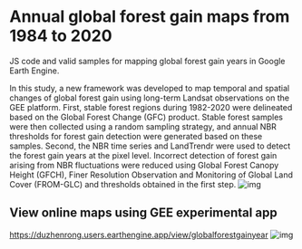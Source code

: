 # Annual global forest gain maps from 1984 to 2020
JS code and valid samples for mapping global forest gain years in Google Earth Engine.

In this study, a new framework was developed to map temporal and spatial changes of global forest gain using long-term Landsat observations on the GEE platform. First, stable forest regions during 1982-2020 were delineated based on the Global Forest Change (GFC) product. Stable forest samples were then collected using a random sampling strategy, and annual NBR thresholds for forest gain detection were generated based on these samples. Second, the NBR time series and LandTrendr were used to detect the forest gain years at the pixel level. Incorrect detection of forest gain arising from NBR fluctuations were reduced using Global Forest Canopy Height (GFCH), Finer Resolution Observation and Monitoring of Global Land Cover (FROM-GLC) and thresholds obtained in the first step.
![img](https://github.com/IrisDudu/figs/blob/main/forestgain.png)

## View online maps using GEE experimental app
https://duzhenrong.users.earthengine.app/view/globalforestgainyear
![img](https://github.com/IrisDudu/figs/blob/main/app.png)
